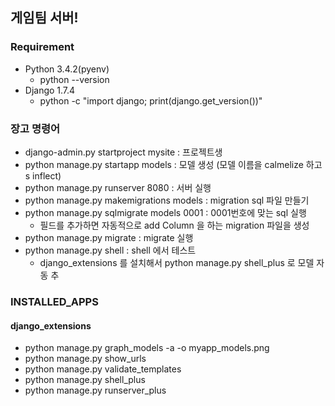 ## 게임팀 서버!

### Requirement
- Python 3.4.2(pyenv)
    - python --version
- Django 1.7.4
    - python -c "import django; print(django.get_version())" 

### 장고 명령어 
- django-admin.py startproject mysite : 프로젝트생
- python manage.py startapp models : 모델 생성 (모델 이름을 calmelize 하고 s inflect)
- python manage.py runserver 8080 : 서버 실행
- python manage.py makemigrations models : migration sql 파일 만들기
- python manage.py sqlmigrate models 0001 : 0001번호에 맞는 sql 실행
    - 필드를 추가하면 자동적으로 add Column 을 하는 migration 파일을 생성
- python manage.py migrate : migrate 실행
- python manage.py shell : shell 에서 테스트
    - django_extensions 를 설치해서 python manage.py shell_plus 로 모델 자동 추


### INSTALLED_APPS
#### django_extensions
- python manage.py graph_models -a -o myapp_models.png
- python manage.py show_urls
- python manage.py validate_templates
- python manage.py shell_plus
- python manage.py runserver_plus
